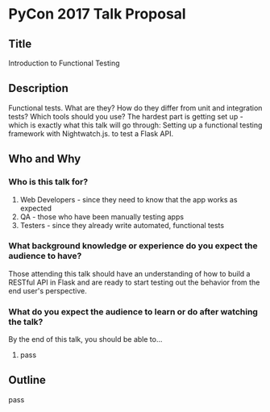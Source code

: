 # PyCon 2017 Talk Proposal

## Title

Introduction to Functional Testing

## Description

Functional tests. What are they? How do they differ from unit and integration tests? Which tools should you use? The hardest part is getting set up - which is exactly what this talk will go through: Setting up a functional testing framework with Nightwatch.js. to test a Flask API.

## Who and Why

### Who is this talk for?

1. Web Developers - since they need to know that the app works as expected
1. QA - those who have been manually testing apps
1. Testers - since they already write automated, functional tests

### What background knowledge or experience do you expect the audience to have?

Those attending this talk should have an understanding of how to build a RESTful API in Flask and are ready to start testing out the behavior from the end user's perspective.

### What do you expect the audience to learn or do after watching the talk?

By the end of this talk, you should be able to...

1. pass

## Outline

pass
